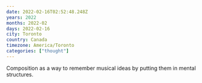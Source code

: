 ```yaml
---
date: 2022-02-16T02:52:48.248Z
years: 2022
months: 2022-02
days: 2022-02-16
city: Toronto
country: Canada
timezone: America/Toronto
categories: ["thought"]
---
```

Composition as a way to remember musical ideas by putting them in mental structures.
